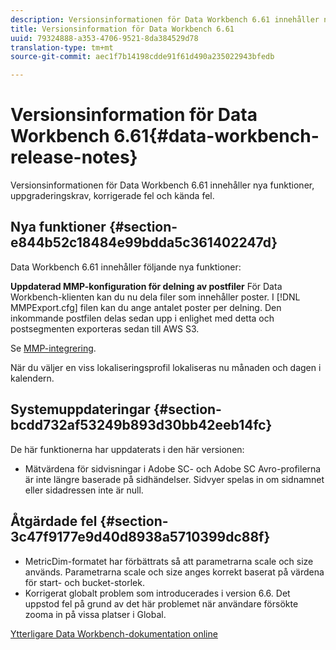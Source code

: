 ```yaml
---
description: Versionsinformationen för Data Workbench 6.61 innehåller nya funktioner, uppgraderingskrav, korrigerade fel och kända fel.
title: Versionsinformation för Data Workbench 6.61
uuid: 79324888-a353-4706-9521-8da384529d78
translation-type: tm+mt
source-git-commit: aec1f7b14198cdde91f61d490a235022943bfedb

---
```



# Versionsinformation för Data Workbench 6.61{#data-workbench-release-notes}

Versionsinformationen för Data Workbench 6.61 innehåller nya funktioner, uppgraderingskrav, korrigerade fel och kända fel.

## Nya funktioner {#section-e844b52c18484e99bdda5c361402247d}

Data Workbench 6.61 innehåller följande nya funktioner:

**Uppdaterad MMP-konfiguration för delning av postfiler** För Data Workbench-klienten kan du nu dela filer som innehåller poster. I [!DNL MMPExport.cfg] filen kan du ange antalet poster per delning. Den inkommande postfilen delas sedan upp i enlighet med detta och postsegmenten exporteras sedan till AWS S3.

Se [MMP-integrering](/help/home/c-get-started/c-exp-data-seg-exp/c-mmp-integration.md).

När du väljer en viss lokaliseringsprofil lokaliseras nu månaden och dagen i kalendern.

## Systemuppdateringar {#section-bcdd732af53249b893d30bb42eeb14fc}

De här funktionerna har uppdaterats i den här versionen:

* Mätvärdena för sidvisningar i Adobe SC- och Adobe SC Avro-profilerna är inte längre baserade på sidhändelser. Sidvyer spelas in om sidnamnet eller sidadressen inte är null.

## Åtgärdade fel {#section-3c47f9177e9d40d8938a5710399dc88f}

* MetricDim-formatet har förbättrats så att parametrarna scale och size används. Parametrarna scale och size anges korrekt baserat på värdena för start- och bucket-storlek.
* Korrigerat globalt problem som introducerades i version 6.6. Det uppstod fel på grund av det här problemet när användare försökte zooma in på vissa platser i Global.

[Ytterligare Data Workbench-dokumentation online](/help/home/home.md)
